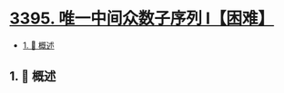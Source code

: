 # [3395. 唯一中间众数子序列 I【困难】](https://github.com/tnotesjs/TNotes.leetcode/tree/main/notes/3395.%20%E5%94%AF%E4%B8%80%E4%B8%AD%E9%97%B4%E4%BC%97%E6%95%B0%E5%AD%90%E5%BA%8F%E5%88%97%20I%E3%80%90%E5%9B%B0%E9%9A%BE%E3%80%91)

<!-- region:toc -->

- [1. 📝 概述](#1--概述)

<!-- endregion:toc -->

## 1. 📝 概述
